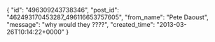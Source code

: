  {
   "id": "496309243738346",
   "post_id": "462493170453287_496116653757605",
   "from_name": "Pete Daoust",
   "message": "why would they ????",
   "created_time": "2013-03-26T10:14:22+0000"
 }
